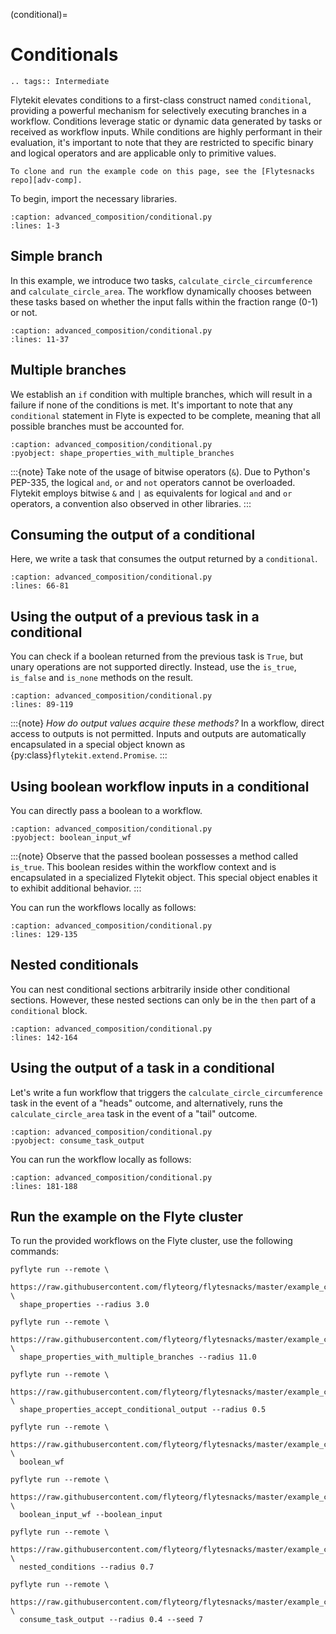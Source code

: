 (conditional)=

# Conditionals

```{eval-rst}
.. tags:: Intermediate
```

Flytekit elevates conditions to a first-class construct named `conditional`, providing a powerful mechanism for selectively
executing branches in a workflow. Conditions leverage static or dynamic data generated by tasks or
received as workflow inputs. While conditions are highly performant in their evaluation,
it's important to note that they are restricted to specific binary and logical operators
and are applicable only to primitive values.

```{note}
To clone and run the example code on this page, see the [Flytesnacks repo][adv-comp].
```

To begin, import the necessary libraries.

```{rli} https://raw.githubusercontent.com/flyteorg/flytesnacks/master/example_code/advanced_composition/advanced_composition/conditional.py
:caption: advanced_composition/conditional.py
:lines: 1-3
```

## Simple branch

In this example, we introduce two tasks, `calculate_circle_circumference` and
`calculate_circle_area`. The workflow dynamically chooses between these tasks based on whether the input
falls within the fraction range (0-1) or not.

```{rli} https://raw.githubusercontent.com/flyteorg/flytesnacks/master/example_code/advanced_composition/advanced_composition/conditional.py
:caption: advanced_composition/conditional.py
:lines: 11-37
```

## Multiple branches

We establish an `if` condition with multiple branches, which will result in a failure if none of the conditions is met.
It's important to note that any `conditional` statement in Flyte is expected to be complete,
meaning that all possible branches must be accounted for.

```{rli} https://raw.githubusercontent.com/flyteorg/flytesnacks/master/example_code/advanced_composition/advanced_composition/conditional.py
:caption: advanced_composition/conditional.py
:pyobject: shape_properties_with_multiple_branches
```

:::{note}
Take note of the usage of bitwise operators (`&`). Due to Python's PEP-335,
the logical `and`, `or` and `not` operators cannot be overloaded.
Flytekit employs bitwise `&` and `|` as equivalents for logical `and` and `or` operators,
a convention also observed in other libraries.
:::

## Consuming the output of a conditional
Here, we write a task that consumes the output returned by a `conditional`.

```{rli} https://raw.githubusercontent.com/flyteorg/flytesnacks/master/example_code/advanced_composition/advanced_composition/conditional.py
:caption: advanced_composition/conditional.py
:lines: 66-81
```

## Using the output of a previous task in a conditional

You can check if a boolean returned from the previous task is `True`,
but unary operations are not supported directly. Instead, use the `is_true`,
`is_false` and `is_none` methods on the result.

```{rli} https://raw.githubusercontent.com/flyteorg/flytesnacks/master/example_code/advanced_composition/advanced_composition/conditional.py
:caption: advanced_composition/conditional.py
:lines: 89-119
```

:::{note}
*How do output values acquire these methods?* In a workflow, direct access to outputs is not permitted.
Inputs and outputs are automatically encapsulated in a special object known as {py:class}`flytekit.extend.Promise`.
:::

## Using boolean workflow inputs in a conditional
You can directly pass a boolean to a workflow.

```{rli} https://raw.githubusercontent.com/flyteorg/flytesnacks/master/example_code/advanced_composition/advanced_composition/conditional.py
:caption: advanced_composition/conditional.py
:pyobject: boolean_input_wf
```

:::{note}
Observe that the passed boolean possesses a method called `is_true`.
This boolean resides within the workflow context and is encapsulated in a specialized Flytekit object.
This special object enables it to exhibit additional behavior.
:::

You can run the workflows locally as follows:

```{rli} https://raw.githubusercontent.com/flyteorg/flytesnacks/master/example_code/advanced_composition/advanced_composition/conditional.py
:caption: advanced_composition/conditional.py
:lines: 129-135
```

## Nested conditionals

You can nest conditional sections arbitrarily inside other conditional sections.
However, these nested sections can only be in the `then` part of a `conditional` block.

```{rli} https://raw.githubusercontent.com/flyteorg/flytesnacks/master/example_code/advanced_composition/advanced_composition/conditional.py
:caption: advanced_composition/conditional.py
:lines: 142-164
```

## Using the output of a task in a conditional

Let's write a fun workflow that triggers the `calculate_circle_circumference` task in the event of a "heads" outcome,
and alternatively, runs the `calculate_circle_area` task in the event of a "tail" outcome.

```{rli} https://raw.githubusercontent.com/flyteorg/flytesnacks/master/example_code/advanced_composition/advanced_composition/conditional.py
:caption: advanced_composition/conditional.py
:pyobject: consume_task_output
```

You can run the workflow locally as follows:

```{rli} https://raw.githubusercontent.com/flyteorg/flytesnacks/master/example_code/advanced_composition/advanced_composition/conditional.py
:caption: advanced_composition/conditional.py
:lines: 181-188
```

## Run the example on the Flyte cluster

To run the provided workflows on the Flyte cluster, use the following commands:

```
pyflyte run --remote \
  https://raw.githubusercontent.com/flyteorg/flytesnacks/master/example_code/advanced_composition/advanced_composition/conditional.py \
  shape_properties --radius 3.0
```

```
pyflyte run --remote \
  https://raw.githubusercontent.com/flyteorg/flytesnacks/master/example_code/advanced_composition/advanced_composition/conditional.py \
  shape_properties_with_multiple_branches --radius 11.0
```

```
pyflyte run --remote \
  https://raw.githubusercontent.com/flyteorg/flytesnacks/master/example_code/advanced_composition/advanced_composition/conditional.py \
  shape_properties_accept_conditional_output --radius 0.5
```

```
pyflyte run --remote \
  https://raw.githubusercontent.com/flyteorg/flytesnacks/master/example_code/advanced_composition/advanced_composition/conditional.py \
  boolean_wf
```

```
pyflyte run --remote \
  https://raw.githubusercontent.com/flyteorg/flytesnacks/master/example_code/advanced_composition/advanced_composition/conditional.py \
  boolean_input_wf --boolean_input
```

```
pyflyte run --remote \
  https://raw.githubusercontent.com/flyteorg/flytesnacks/master/example_code/advanced_composition/advanced_composition/conditional.py \
  nested_conditions --radius 0.7
```

```
pyflyte run --remote \
  https://raw.githubusercontent.com/flyteorg/flytesnacks/master/example_code/advanced_composition/advanced_composition/conditional.py \
  consume_task_output --radius 0.4 --seed 7
```

[adv-comp]: https://github.com/flyteorg/flytesnacks/tree/master/example_code/advanced_composition
